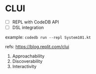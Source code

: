 # CLUI

- [ ] REPL with CodeDB API
- [ ] DSL integration

example: `codedb run --repl System101.kt`

refs: https://blog.replit.com/clui

1. Approachability
2. Discoverability
3. Interactivity
